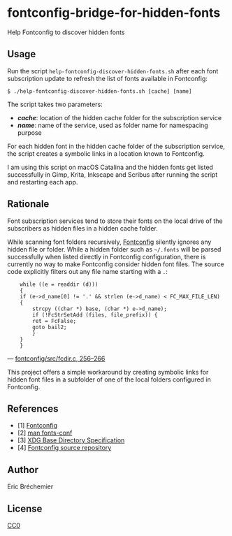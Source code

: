 # fontconfig-bridge-for-hidden-fonts
Help Fontconfig to discover hidden fonts

## Usage

Run the script `help-fontconfig-discover-hidden-fonts.sh`
after each font subscription update to refresh the list of fonts
available in Fontconfig:

```
$ ./help-fontconfig-discover-hidden-fonts.sh [cache] [name]
```

The script takes two parameters:

* ***cache***: location of the hidden cache folder for the subscription service
* ***name***: name of the service, used as folder name for namespacing purpose

For each hidden font in the hidden cache folder of the subscription service,
the script creates a symbolic links in a location known to Fontconfig.

I am using this script on macOS Catalina and the hidden fonts
get listed successfully in Gimp, Krita, Inkscape and Scribus
after running the script and restarting each app.

## Rationale

Font subscription services tend to store their fonts on the local drive
of the subscribers as hidden files in a hidden cache folder.

While scanning font folders recursively, [Fontconfig][] silently ignores
any hidden file or folder. While a hidden folder such as `~/.fonts` will be
parsed successfully when listed directly in Fontconfig configuration, there
is currently no way to make Fontconfig consider hidden font files. The source
code explicitly filters out any file name starting with a `.`:

```
    while ((e = readdir (d)))
    {
	if (e->d_name[0] != '.' && strlen (e->d_name) < FC_MAX_FILE_LEN)
	{
	    strcpy ((char *) base, (char *) e->d_name);
	    if (!FcStrSetAdd (files, file_prefix)) {
		ret = FcFalse;
		goto bail2;
	    }
	}
    }
```
— [fontconfig/src/fcdir.c, 256–266](https://gitlab.freedesktop.org/fontconfig/fontconfig/-/blob/fd3eebad741c0fdfce2a7e44f9b3ac8895b70a58/src/fcdir.c#L258)

This project offers a simple workaround by creating symbolic links for hidden
font files in a subfolder of one of the local folders configured in Fontconfig.

## References

* [1] [Fontconfig][]
* [2] [man fonts-conf](https://www.freedesktop.org/software/fontconfig/fontconfig-user.html)
* [3] [XDG Base Directory Specification](https://specifications.freedesktop.org/basedir-spec/basedir-spec-latest.html)
* [4] [Fontconfig source repository](https://gitlab.freedesktop.org/fontconfig/fontconfig)

[Fontconfig]: https://www.freedesktop.org/wiki/Software/fontconfig/

## Author

Eric Bréchemier

## License

[CC0](https://creativecommons.org/share-your-work/public-domain/cc0/)
